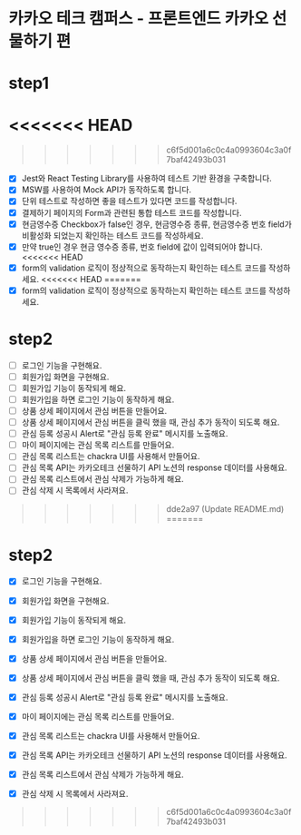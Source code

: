# 카카오 테크 캠퍼스 - 프론트엔드 카카오 선물하기 편
# step1
<<<<<<< HEAD
=======

>>>>>>> c6f5d001a6c0c4a0993604c3a0f7baf42493b031
- [X] Jest와 React Testing Library를 사용하여 테스트 기반 환경을 구축합니다.
- [X] MSW를 사용하여 Mock API가 동작하도록 합니다.
- [X] 단위 테스트로 작성하면 좋을 테스트가 있다면 코드를 작성합니다.
- [X] 결제하기 페이지의 Form과 관련된 통합 테스트 코드를 작성합니다.
- [X] 현금영수증 Checkbox가 false인 경우, 현금영수증 종류, 현금영수증 번호 field가 비활성화 되었는지 확인하는 테스트 코드를 작성하세요.
- [X] 만약 true인 경우 현금 영수증 종류, 번호 field에 값이 입력되어야 합니다.
<<<<<<< HEAD
- [X] form의 validation 로직이 정상적으로 동작하는지 확인하는 테스트 코드를 작성하세요.
<<<<<<< HEAD
=======
- [X] form의 validation 로직이 정상적으로 동작하는지 확인하는 테스트 코드를 작성하세요.

# step2
- [ ] 로그인 기능을 구현해요.
- [ ] 회원가입 화면을 구현해요.
- [ ] 회원가입 기능이 동작되게 해요.
- [ ] 회원가입을 하면 로그인 기능이 동작하게 해요.
- [ ] 상품 상세 페이지에서 관심 버튼을 만들어요.
- [ ] 상품 상세 페이지에서 관심 버튼을 클릭 했을 때, 관심 추가 동작이 되도록 해요.
- [ ] 관심 등록 성공시 Alert로 "관심 등록 완료" 메시지를 노출해요.
- [ ] 마이 페이지에는 관심 목록 리스트를 만들어요.
- [ ] 관심 목록 리스트는 chackra UI를 사용해서 만들어요.
- [ ] 관심 목록 API는  카카오테크 선물하기 API 노션의 response 데이터를 사용해요.
- [ ] 관심 목록 리스트에서 관심 삭제가 가능하게 해요.
- [ ] 관심 삭제 시 목록에서 사라져요.
>>>>>>> dde2a97 (Update README.md)
=======

# step2
- [X] 로그인 기능을 구현해요.
- [X] 회원가입 화면을 구현해요.
- [X] 회원가입 기능이 동작되게 해요.
- [X] 회원가입을 하면 로그인 기능이 동작하게 해요.
- [X] 상품 상세 페이지에서 관심 버튼을 만들어요.
- [X] 상품 상세 페이지에서 관심 버튼을 클릭 했을 때, 관심 추가 동작이 되도록 해요.
- [X] 관심 등록 성공시 Alert로 "관심 등록 완료" 메시지를 노출해요.
- [X] 마이 페이지에는 관심 목록 리스트를 만들어요.
- [X] 관심 목록 리스트는 chackra UI를 사용해서 만들어요.
- [X] 관심 목록 API는  카카오테크 선물하기 API 노션의 response 데이터를 사용해요.
- [X] 관심 목록 리스트에서 관심 삭제가 가능하게 해요.
- [X] 관심 삭제 시 목록에서 사라져요.



>>>>>>> c6f5d001a6c0c4a0993604c3a0f7baf42493b031
